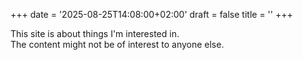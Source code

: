 +++
date = '2025-08-25T14:08:00+02:00'
draft = false
title = ''
+++

This site is about things I'm interested in.  
The content might not be of interest to anyone else.
